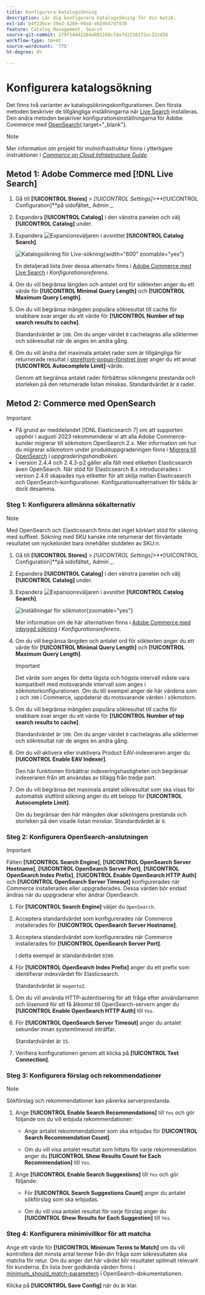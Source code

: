 ```yaml
---
title: Konfigurera katalogsökning
description: Lär dig konfigurera katalogsökning för din butik.
exl-id: b4f22bce-39e2-4269-99a4-eb2d647df939
feature: Catalog Management, Search
source-git-commit: 279f54d41264a081166cfda7d2216172ac22cd26
workflow-type: tm+mt
source-wordcount: '775'
ht-degree: 0%

---
```


# Konfigurera katalogsökning

Det finns två varianter av katalogsökningskonfigurationen. Den första metoden beskriver de tillgängliga inställningarna när [Live Search](https://experienceleague.adobe.com/docs/commerce-merchant-services/live-search/overview.html) installeras. Den andra metoden beskriver konfigurationsinställningarna för Adobe Commerce med [OpenSearch](https://experienceleague.adobe.com/docs/commerce-operations/installation-guide/prerequisites/search-engine/overview.html){:target=&quot;_blank&quot;}.

>[!NOTE]
>
>Mer information om projekt för molninfrastruktur finns i ytterligare instruktioner i [_Commerce on Cloud Infrastructure Guide_](https://experienceleague.adobe.com/en/docs/commerce-cloud-service/user-guide/configure/service/opensearch).

## Metod 1: Adobe Commerce med [!DNL Live Search]

1. Gå till **[!UICONTROL Stores]** > _[!UICONTROL Settings]_>**[!UICONTROL Configuration]**på sidofältet_ Admin _.

1. Expandera **[!UICONTROL Catalog]** i den vänstra panelen och välj **[!UICONTROL Catalog]** under.

1. Expandera ![Expansionsväljaren](../assets/icon-display-expand.png) i avsnittet **[!UICONTROL Catalog Search]**.

   ![Katalogsökning för Live-sökning](../configuration-reference/catalog/assets/catalog-search-live-search.png){width="600" zoomable="yes"}

   En detaljerad lista över dessa alternativ finns i [Adobe Commerce med Live Search](../configuration-reference/catalog/catalog.md#adobe-commerce-with-live-search) i _Konfigurationsreferens_.

1. Om du vill begränsa längden och antalet ord för söktexten anger du ett värde för **[!UICONTROL Minimal Query Length]** och **[!UICONTROL Maximum Query Length]**.

1. Om du vill begränsa mängden populära sökresultat till cache för snabbare svar anger du ett värde för **[!UICONTROL Number of top search results to cache]**.

   Standardvärdet är `100`. Om du anger värdet `0` cachelagras alla söktermer och sökresultat när de anges en andra gång.

1. Om du vill ändra det maximala antalet rader som är tillgängliga för returnerade resultat i [storefront-popup-fönstret över](https://experienceleague.adobe.com/docs/commerce-merchant-services/live-search/live-search-storefront/quick-tour.html) anger du ett annat **[!UICONTROL Autocomplete Limit]**-värde.

   Genom att begränsa antalet rader förbättras sökningens prestanda och storleken på den returnerade listan minskas. Standardvärdet är `8` rader.

## Metod 2: Commerce med OpenSearch

>[!IMPORTANT]
>
>- På grund av meddelandet [!DNL Elasticsearch 7] om att supporten upphör i augusti 2023 rekommenderar vi att alla Adobe Commerce-kunder migrerar till sökmotorn OpenSearch 2.x. Mer information om hur du migrerar sökmotorn under produktuppgraderingen finns i [Migrera till OpenSearch](https://experienceleague.adobe.com/docs/commerce-operations/upgrade-guide/prepare/opensearch-migration.html) i _uppgraderingshandboken_.
>- I version 2.4.4 och 2.4.3-p2 gäller alla fält med etiketten Elasticsearch även OpenSearch. När stöd för Elasticsearch 8.x introducerades i version 2.4.6 skapades nya etiketter för att skilja mellan Elasticsearch och OpenSearch-konfigurationer. Konfigurationsalternativen för båda är dock desamma.

### Steg 1: Konfigurera allmänna sökalternativ

>[!NOTE]
>
>Med OpenSearch och Elasticsearch finns det inget körklart stöd för sökning med suffixet. Sökning med SKU kanske inte returnerar det förväntade resultatet om nyckelordet bara innehåller slutdelen av SKU:n.

1. Gå till **[!UICONTROL Stores]** > _[!UICONTROL Settings]_>**[!UICONTROL Configuration]**på sidofältet_ Admin _.

1. Expandera **[!UICONTROL Catalog]** i den vänstra panelen och välj **[!UICONTROL Catalog]** under.

1. Expandera ![Expansionsväljaren](../assets/icon-display-expand.png) i avsnittet **[!UICONTROL Catalog Search]**.

   ![Inställningar för sökmotor](../configuration-reference/catalog/assets/catalog-search-opensearch.png){zoomable="yes"}

   Mer information om de här alternativen finns i [Adobe Commerce med inbyggd sökning](../configuration-reference/catalog/catalog.md#adobe-commerce-with-native-search) i _Konfigurationsreferens_.

1. Om du vill begränsa längden och antalet ord för söktexten anger du ett värde för **[!UICONTROL Minimal Query Length]** och **[!UICONTROL Maximum Query Length]**.

   >[!IMPORTANT]
   >
   >Det värde som anges för detta lägsta och högsta intervall måste vara kompatibelt med motsvarande intervall som anges i sökmotorkonfigurationen. Om du till exempel anger de här värdena som `2` och `300` i Commerce, uppdaterar du motsvarande värden i sökmotorn.

1. Om du vill begränsa mängden populära sökresultat till cache för snabbare svar anger du ett värde för **[!UICONTROL Number of top search results to cache]**.

   Standardvärdet är `100`. Om du anger värdet `0` cachelagras alla söktermer och sökresultat när de anges en andra gång.

1. Om du vill aktivera eller inaktivera Product EAV-indexeraren anger du **[!UICONTROL Enable EAV Indexer]**.

   Den här funktionen förbättrar indexeringshastigheten och begränsar indexeraren från att användas av tillägg från tredje part.

1. Om du vill begränsa det maximala antalet sökresultat som ska visas för automatisk slutförd sökning anger du ett belopp för **[!UICONTROL Autocomplete Limit]**.

   Om du begränsar den här mängden ökar sökningens prestanda och storleken på den visade listan minskar. Standardvärdet är `8`.

### Steg 2: Konfigurera OpenSearch-anslutningen

>[!IMPORTANT]
>
>Fälten **[!UICONTROL Search Engine]**, **[!UICONTROL OpenSearch Server Hostname]**, **[!UICONTROL OpenSearch Server Port]**, **[!UICONTROL OpenSearch Index Prefix]**, **[!UICONTROL Enable OpenSearch HTTP Auth]** och **[!UICONTROL OpenSearch Server Timeout]** konfigurerades när Commerce installerades eller uppgraderades. Dessa värden bör endast ändras när du uppgraderar eller ändrar OpenSearch.

1. För **[!UICONTROL Search Engine]** väljer du `OpenSearch`.

1. Acceptera standardvärdet som konfigurerades när Commerce installerades för **[!UICONTROL OpenSearch Server Hostname]**.

1. Acceptera standardvärdet som konfigurerades när Commerce installerades för **[!UICONTROL OpenSearch Server Port]**.

   I detta exempel är standardvärdet `9200`.

1. För **[!UICONTROL OpenSearch Index Prefix]** anger du ett prefix som identifierar indexvärdet för Elasticsearch.

   Standardvärdet är `magento2`.

1. Om du vill använda HTTP-autentisering för att fråga efter användarnamn och lösenord för att få åtkomst till OpenSearch-servern anger du **[!UICONTROL Enable OpenSearch HTTP Auth]** till `Yes`.

1. För **[!UICONTROL OpenSearch Server Timeout]** anger du antalet sekunder innan systemtimeout inträffar.

   Standardvärdet är `15`.

1. Verifiera konfigurationen genom att klicka på **[!UICONTROL Test Connection]**.

### Steg 3: Konfigurera förslag och rekommendationer

>[!NOTE]
>
>Sökförslag och rekommendationer kan påverka serverprestanda.

1. Ange **[!UICONTROL Enable Search Recommendations]** till `Yes` och gör följande om du vill erbjuda rekommendationer:

   - Ange antalet rekommendationer som ska erbjudas för **[!UICONTROL Search Recommendation Count]**.

   - Om du vill visa antalet resultat som hittats för varje rekommendation anger du **[!UICONTROL Show Results Count for Each Recommendation]** till `Yes`.

1. Ange **[!UICONTROL Enable Search Suggestions]** till `Yes` och gör följande:

   - För **[!UICONTROL Search Suggestions Count]** anger du antalet sökförslag som ska erbjudas.

   - Om du vill visa antalet resultat för varje förslag anger du **[!UICONTROL Show Results for Each Suggestion]** till `Yes`.

### Steg 4: Konfigurera minimivillkor för att matcha

Ange ett värde för **[!UICONTROL Minimum Terms to Match]** om du vill kontrollera det minsta antal termer från din fråga som sökresultaten ska matcha för retur. Om du anger det här värdet blir resultatet optimalt relevant för kunderna. En lista över godkända värden finns i [minimum_should_match-parametern](https://opensearch.org/docs/latest/query-dsl/minimum-should-match/) i OpenSearch-dokumentationen.

Klicka på **[!UICONTROL Save Config]** när du är klar.

